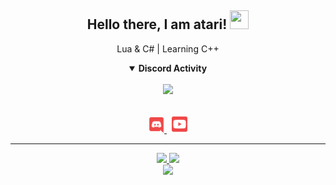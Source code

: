 <h2 align="center">
    Hello there, I am <strong>atari</strong>! <img src="https://raw.githubusercontent.com/MartinHeinz/MartinHeinz/master/wave.gif" width="30px" height="30px">
</h2>
<p align="center">
    Lua & C# | Learning C++
<br>
<details align="center" open>
    <summary><b>Discord Activity</b></summary>
    <br>
<a href="https://discord.com/users/984605209785425990">
        <img src="https://discord.c99.nl/widget/theme-4/984605209785425990.png"/>
</a>
</details>
&nbsp;
<p align="center">
    <a href="https://discord.com/users/984605209785425990">
        <img src="./assets/icons/other/discord-solid.svg/" width="25px" />
    </a>
    &nbsp;
    <a href="https://www.youtube.com/channel/UCBMRlppVfrEzAd0z_WhO7Cw">
        <img src="./assets/icons/other/youtube-solid.svg/" width="25px" />
    </a>
    
</p>
<hr/>
<p align="center">
    <a href="https://github.com/ataridiscord/">
        <img src="https://github-readme-streak-stats.herokuapp.com?user=ataridiscord&hide_border=true&background=0D1117&currStreakLabel=FFFFFF&sideLabels=FFFFFF&currStreakNum=FFFFFF&dates=FFFFFF&sideNums=FFFFFF&fire=f04848&ring=f04848&stroke=FFFFFFFF)](https://git.io/streak-stats" />
  </a> 
  <a href="https://github.com/ataridiscord/">
        <img src="https://github-readme-stats.vercel.app/api?username=ataridiscord&show_icons=true&theme=gruvbox" />
  </a> 
<br>
<a href="https://github.com/ataridiscord/">
        <img src="https://github-readme-stats.vercel.app/api/top-langs/?username=ataridiscord&theme=gruvbox&langs_count=8&layout=compact" />
  </a> 
<br>
</p>
